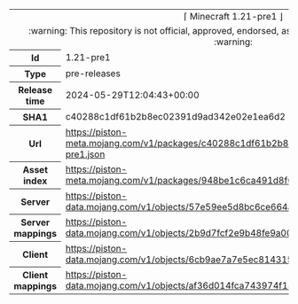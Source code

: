 <html><table>
<tr><td colspan="2" align="center"><img width="0" height="0"><br/>⌈ Minecraft 1.21-pre1 ⌋<br/><img width="0" height="0"></td></tr>
<tr><td colspan="2" align="center"><img width="0" height="0"><br/>
:warning: This repository is not official, approved, endorsed, associated or connected with Mojang :warning:
<br/><img width="0" height="0"></td></tr>
<tr><th>Id</th><td>1.21-pre1</td></tr>
<tr><th>Type</th><td>pre-releases</td></tr>
<tr><th>Release time</th><td>2024-05-29T12:04:43+00:00</td></tr>
<tr><th>SHA1</th><td>c40288c1df61b2b8ec02391d9ad342e02e1ea6d2</td></tr>
<tr><th>Url</th><td><a href="https://piston-meta.mojang.com/v1/packages/c40288c1df61b2b8ec02391d9ad342e02e1ea6d2/1.21-pre1.json">https://piston-meta.mojang.com/v1/packages/c40288c1df61b2b8ec02391d9ad342e02e1ea6d2/1.21-pre1.json</a></td></tr>
<tr><th>Asset index</th><td><a href="https://piston-meta.mojang.com/v1/packages/948be1c6ca491d8f6e50c6102ec34eba75f13bb3/17.json">https://piston-meta.mojang.com/v1/packages/948be1c6ca491d8f6e50c6102ec34eba75f13bb3/17.json</a></td></tr>
<tr><th>Server</th><td><a href="https://piston-data.mojang.com/v1/objects/57e59ee5d8bc6ce664a7d76de45f8df9c110381f/server.jar">https://piston-data.mojang.com/v1/objects/57e59ee5d8bc6ce664a7d76de45f8df9c110381f/server.jar</a></td></tr>
<tr><th>Server mappings</th><td><a href="https://piston-data.mojang.com/v1/objects/2b9d7fcf2e9b48fe9a00a08dfcbdadfc50b76dda/server.txt">https://piston-data.mojang.com/v1/objects/2b9d7fcf2e9b48fe9a00a08dfcbdadfc50b76dda/server.txt</a></td></tr>
<tr><th>Client</th><td><a href="https://piston-data.mojang.com/v1/objects/6cb9ae7a7e5ec8143156644532d19f87b933e158/client.jar">https://piston-data.mojang.com/v1/objects/6cb9ae7a7e5ec8143156644532d19f87b933e158/client.jar</a></td></tr>
<tr><th>Client mappings</th><td><a href="https://piston-data.mojang.com/v1/objects/af36d014fca743974f186422185396baa3c82780/client.txt">https://piston-data.mojang.com/v1/objects/af36d014fca743974f186422185396baa3c82780/client.txt</a></td></tr>
</table></html>